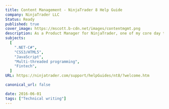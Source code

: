```yaml
---
title: Content Management - NinjaTrader 8 Help Guide
company: NinjaTrader LLC
Status: Ready
published: true
cover_image: https://mscott.b-cdn.net/images/contentmgmt.png
description: As a Product Manager for NinjaTrader, one of my core day to day responsibilities was maintaining the online help content aimed at an audience of both financial day traders and C# developers.
subjects:
  [
    ".NET-C#",
    "CSS3/HTML5",
    "JavaScript",
    "Multi-threaded programming",
    "Fintech",
  ]
URL: https://ninjatrader.com/support/helpGuides/nt8/?welcome.htm

canonical_url: false

date: 2016-06-01
tags: ["Technical writing"]
---
```


<!-- @format -->
